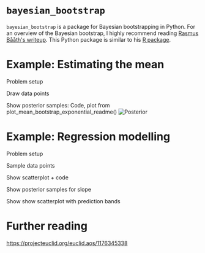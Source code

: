 # `bayesian_bootstrap`

`bayesian_bootstrap` is a package for Bayesian bootstrapping in Python. For an overview of the Bayesian bootstrap, I highly recommend reading [Rasmus Bååth's writeup](http://www.sumsar.net/blog/2015/04/the-non-parametric-bootstrap-as-a-bayesian-model/).  This Python package is similar to his [R package](http://www.sumsar.net/blog/2016/02/bayesboot-an-r-package/). 

# Example: Estimating the mean

Problem setup

Draw data points

Show posterior samples: Code, plot from plot_mean_bootstrap_exponential_readme()
![Posterior](demos/readme_exponential.png)

# Example: Regression modelling

Problem setup

Sample data points

Show scatterplot + code

Show posterior samples for slope

Show show scatterplot with prediction bands

# Further reading

https://projecteuclid.org/euclid.aos/1176345338